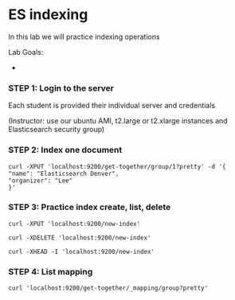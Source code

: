 # ES indexing

In this lab we will practice indexing operations


Lab Goals:

* 

### STEP 1: Login to the server
 
Each student is provided their individual server and credentials

(Instructor: use our ubuntu AMI, t2.large or t2.xlarge instances and Elasticsearch security group)

### STEP 2: Index one document

    curl -XPUT 'localhost:9200/get-together/group/1?pretty' -d '{
    "name": "Elasticsearch Denver",
    "organizer": "Lee"
    }'

### STEP 3: Practice index create, list, delete

    curl -XPUT 'localhost:9200/new-index'
    
    curl -XDELETE 'localhost:9200/new-index'
    
    curl -XHEAD -I 'localhost:9200/new-index'

        
### STEP 4: List mapping

    curl 'localhost:9200/get-together/_mapping/group?pretty'
    
